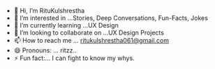 - 👋 Hi, I’m RituKulshrestha
- 👀 I’m interested in ...Stories, Deep Conversations, Fun-Facts, Jokes
- 🌱 I’m currently learning ...UX Design
- 💞️ I’m looking to collaborate on ...UX Design Projects
- 📫 How to reach me ... ritukulshrestha061@gmail.com
- 😄 Pronouns: ... ritzz..
- ⚡ Fun fact:... I can fight to know my whys.

<!---
Designwithritu/Designwithritu is a ✨ special ✨ repository because its `README.md` (this file) appears on your GitHub profile.
You can click the Preview link to take a look at your changes.
--->
